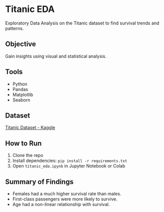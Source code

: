 # Titanic EDA
Exploratory Data Analysis on the Titanic dataset to find survival trends and patterns.
## Objective
Gain insights using visual and statistical analysis.
## Tools
- Python
- Pandas
- Matplotlib
- Seaborn
## Dataset
[Titanic Dataset - Kaggle](https://www.kaggle.com/c/titanic/data)
## How to Run
1. Clone the repo
2. Install dependencies: `pip install -r requirements.txt`
3. Open `titanic_eda.ipynb` in Jupyter Notebook or Colab
## Summary of Findings
- Females had a much higher survival rate than males.
- First-class passengers were more likely to survive.
- Age had a non-linear relationship with survival.
